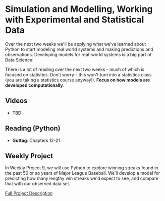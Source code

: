 # Simulation and Modelling, Working with Experimental and Statistical Data
Over the next two weeks we'll be applying what we've learned about Python to start modeling real world systems and making predictions and observations.  Developing models for real-world systems is a big part of Data Science!

There is a lot of reading over the next two weeks - much of which is focused on statistics.  Don't worry - this won't turn into a statistics class (you are taking a statistics course anyway!).  **Focus on how models are developed computationally**.


## Videos
- TBD


## Reading (Python)
- **Guttag**:  Chapters 12-21

## Weekly Project
In Weekly Project 9, we will use Python to explore winning streaks found in the past 50 or so years of Major League Baseball.  We'll develop a model for predicting how many lengthy win streaks we'd expect to see, and compare that with our observed data set.

[Full Project Description](https://github.com/scottfrees/cmps530-wp9)
